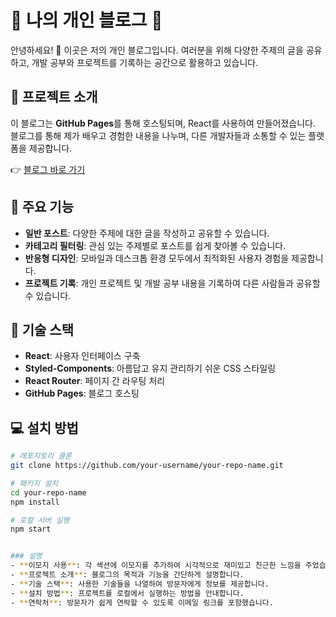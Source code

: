 # 🌟 나의 개인 블로그 🌟

안녕하세요! 👋 이곳은 저의 개인 블로그입니다. 여러분을 위해 다양한 주제의 글을 공유하고, 개발 공부와 프로젝트를 기록하는 공간으로 활용하고 있습니다.

## 🚀 프로젝트 소개

이 블로그는 **GitHub Pages**를 통해 호스팅되며, React를 사용하여 만들어졌습니다. 블로그를 통해 제가 배우고 경험한 내용을 나누며, 다른 개발자들과 소통할 수 있는 플랫폼을 제공합니다.

👉 [블로그 바로 가기](https://ody9s5eus.github.io/odys-github-page-blog)

## 📖 주요 기능

- **일반 포스트**: 다양한 주제에 대한 글을 작성하고 공유할 수 있습니다.
- **카테고리 필터링**: 관심 있는 주제별로 포스트를 쉽게 찾아볼 수 있습니다.
- **반응형 디자인**: 모바일과 데스크톱 환경 모두에서 최적화된 사용자 경험을 제공합니다.
- **프로젝트 기록**: 개인 프로젝트 및 개발 공부 내용을 기록하여 다른 사람들과 공유할 수 있습니다.

## 🌈 기술 스택

- **React**: 사용자 인터페이스 구축
- **Styled-Components**: 아름답고 유지 관리하기 쉬운 CSS 스타일링
- **React Router**: 페이지 간 라우팅 처리
- **GitHub Pages**: 블로그 호스팅

## 💻 설치 방법

```bash
# 레포지토리 클론
git clone https://github.com/your-username/your-repo-name.git

# 패키지 설치
cd your-repo-name
npm install

# 로컬 서버 실행
npm start


### 설명
- **이모지 사용**: 각 섹션에 이모지를 추가하여 시각적으로 재미있고 친근한 느낌을 주었습니다.
- **프로젝트 소개**: 블로그의 목적과 기능을 간단하게 설명합니다.
- **기술 스택**: 사용한 기술들을 나열하여 방문자에게 정보를 제공합니다.
- **설치 방법**: 프로젝트를 로컬에서 실행하는 방법을 안내합니다.
- **연락처**: 방문자가 쉽게 연락할 수 있도록 이메일 링크를 포함했습니다.